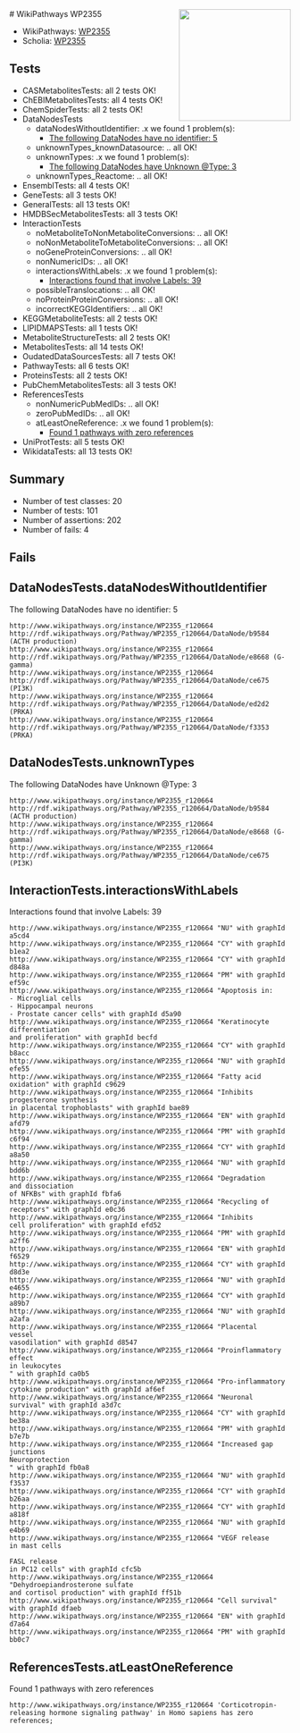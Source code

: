 <img style="float: right; width: 200px" src="https://upload.wikimedia.org/wikipedia/commons/thumb/8/83/Wplogo_with_text_500.png/640px-Wplogo_with_text_500.png" />
# WikiPathways WP2355

* WikiPathways: [WP2355](https://new.wikipathways.org/pathways/WP2355)
* Scholia: [WP2355](https://scholia.toolforge.org/wikipathways/WP2355)
## Tests
* CASMetabolitesTests: all 2 tests OK!
* ChEBIMetabolitesTests: all 4 tests OK!
* ChemSpiderTests: all 2 tests OK!
* DataNodesTests
    * dataNodesWithoutIdentifier: .x we found 1 problem(s):
        * [The following DataNodes have no identifier: 5](#d2d32fa4)
    * unknownTypes_knownDatasource: .. all OK!
    * unknownTypes: .x we found 1 problem(s):
        * [The following DataNodes have Unknown @Type: 3](#839973e1)
    * unknownTypes_Reactome: .. all OK!
* EnsemblTests: all 4 tests OK!
* GeneTests: all 3 tests OK!
* GeneralTests: all 13 tests OK!
* HMDBSecMetabolitesTests: all 3 tests OK!
* InteractionTests
    * noMetaboliteToNonMetaboliteConversions: .. all OK!
    * noNonMetaboliteToMetaboliteConversions: .. all OK!
    * noGeneProteinConversions: .. all OK!
    * nonNumericIDs: .. all OK!
    * interactionsWithLabels: .x we found 1 problem(s):
        * [Interactions found that involve Labels: 39](#fe97a8ff)
    * possibleTranslocations: .. all OK!
    * noProteinProteinConversions: .. all OK!
    * incorrectKEGGIdentifiers: .. all OK!
* KEGGMetaboliteTests: all 2 tests OK!
* LIPIDMAPSTests: all 1 tests OK!
* MetaboliteStructureTests: all 2 tests OK!
* MetabolitesTests: all 14 tests OK!
* OudatedDataSourcesTests: all 7 tests OK!
* PathwayTests: all 6 tests OK!
* ProteinsTests: all 2 tests OK!
* PubChemMetabolitesTests: all 3 tests OK!
* ReferencesTests
    * nonNumericPubMedIDs: .. all OK!
    * zeroPubMedIDs: .. all OK!
    * atLeastOneReference: .x we found 1 problem(s):
        * [Found 1 pathways with zero references](#35eb778e)
* UniProtTests: all 5 tests OK!
* WikidataTests: all 13 tests OK!


## Summary

* Number of test classes: 20
* Number of tests: 101
* Number of assertions: 202
* Number of fails: 4

## Fails

<a name="d2d32fa4" />

## DataNodesTests.dataNodesWithoutIdentifier

The following DataNodes have no identifier: 5
```
http://www.wikipathways.org/instance/WP2355_r120664 http://rdf.wikipathways.org/Pathway/WP2355_r120664/DataNode/b9584 (ACTH production)
http://www.wikipathways.org/instance/WP2355_r120664 http://rdf.wikipathways.org/Pathway/WP2355_r120664/DataNode/e8668 (G-gamma)
http://www.wikipathways.org/instance/WP2355_r120664 http://rdf.wikipathways.org/Pathway/WP2355_r120664/DataNode/ce675 (PI3K)
http://www.wikipathways.org/instance/WP2355_r120664 http://rdf.wikipathways.org/Pathway/WP2355_r120664/DataNode/ed2d2 (PRKA)
http://www.wikipathways.org/instance/WP2355_r120664 http://rdf.wikipathways.org/Pathway/WP2355_r120664/DataNode/f3353 (PRKA)
```

<a name="839973e1" />

## DataNodesTests.unknownTypes

The following DataNodes have Unknown @Type: 3
```
http://www.wikipathways.org/instance/WP2355_r120664 http://rdf.wikipathways.org/Pathway/WP2355_r120664/DataNode/b9584 (ACTH production)
http://www.wikipathways.org/instance/WP2355_r120664 http://rdf.wikipathways.org/Pathway/WP2355_r120664/DataNode/e8668 (G-gamma)
http://www.wikipathways.org/instance/WP2355_r120664 http://rdf.wikipathways.org/Pathway/WP2355_r120664/DataNode/ce675 (PI3K)
```

<a name="fe97a8ff" />

## InteractionTests.interactionsWithLabels

Interactions found that involve Labels: 39
```
http://www.wikipathways.org/instance/WP2355_r120664 "NU" with graphId a5cd4
http://www.wikipathways.org/instance/WP2355_r120664 "CY" with graphId b1ea2
http://www.wikipathways.org/instance/WP2355_r120664 "CY" with graphId d848a
http://www.wikipathways.org/instance/WP2355_r120664 "PM" with graphId ef59c
http://www.wikipathways.org/instance/WP2355_r120664 "Apoptosis in:
- Microglial cells
- Hippocampal neurons
- Prostate cancer cells" with graphId d5a90
http://www.wikipathways.org/instance/WP2355_r120664 "Keratinocyte
differentiation
and proliferation" with graphId becfd
http://www.wikipathways.org/instance/WP2355_r120664 "CY" with graphId b8acc
http://www.wikipathways.org/instance/WP2355_r120664 "NU" with graphId efe55
http://www.wikipathways.org/instance/WP2355_r120664 "Fatty acid
oxidation" with graphId c9629
http://www.wikipathways.org/instance/WP2355_r120664 "Inhibits progesterone synthesis 
in placental trophoblasts" with graphId bae89
http://www.wikipathways.org/instance/WP2355_r120664 "EN" with graphId afd79
http://www.wikipathways.org/instance/WP2355_r120664 "PM" with graphId c6f94
http://www.wikipathways.org/instance/WP2355_r120664 "CY" with graphId a8a50
http://www.wikipathways.org/instance/WP2355_r120664 "NU" with graphId bdd6b
http://www.wikipathways.org/instance/WP2355_r120664 "Degradation
and dissociation
of NFKBs" with graphId fbfa6
http://www.wikipathways.org/instance/WP2355_r120664 "Recycling of receptors" with graphId e0c36
http://www.wikipathways.org/instance/WP2355_r120664 "Inhibits 
cell proliferation" with graphId efd52
http://www.wikipathways.org/instance/WP2355_r120664 "PM" with graphId a2ff6
http://www.wikipathways.org/instance/WP2355_r120664 "EN" with graphId f6529
http://www.wikipathways.org/instance/WP2355_r120664 "CY" with graphId d8d3e
http://www.wikipathways.org/instance/WP2355_r120664 "NU" with graphId e4655
http://www.wikipathways.org/instance/WP2355_r120664 "CY" with graphId a89b7
http://www.wikipathways.org/instance/WP2355_r120664 "NU" with graphId a2afa
http://www.wikipathways.org/instance/WP2355_r120664 "Placental
vessel
vasodilation" with graphId d8547
http://www.wikipathways.org/instance/WP2355_r120664 "Proinflammatory effect 
in leukocytes
" with graphId ca0b5
http://www.wikipathways.org/instance/WP2355_r120664 "Pro-inflammatory
cytokine production" with graphId af6ef
http://www.wikipathways.org/instance/WP2355_r120664 "Neuronal
survival" with graphId a3d7c
http://www.wikipathways.org/instance/WP2355_r120664 "CY" with graphId be38a
http://www.wikipathways.org/instance/WP2355_r120664 "PM" with graphId b7e7b
http://www.wikipathways.org/instance/WP2355_r120664 "Increased gap junctions
Neuroprotection
" with graphId fb0a8
http://www.wikipathways.org/instance/WP2355_r120664 "NU" with graphId f3537
http://www.wikipathways.org/instance/WP2355_r120664 "CY" with graphId b26aa
http://www.wikipathways.org/instance/WP2355_r120664 "CY" with graphId a818f
http://www.wikipathways.org/instance/WP2355_r120664 "NU" with graphId e4b69
http://www.wikipathways.org/instance/WP2355_r120664 "VEGF release
in mast cells

FASL release
in PC12 cells" with graphId cfc5b
http://www.wikipathways.org/instance/WP2355_r120664 "Dehydroepiandrosterone sulfate 
and cortisol production" with graphId ff51b
http://www.wikipathways.org/instance/WP2355_r120664 "Cell survival" with graphId dfaeb
http://www.wikipathways.org/instance/WP2355_r120664 "EN" with graphId d7a64
http://www.wikipathways.org/instance/WP2355_r120664 "PM" with graphId bb0c7
```

<a name="35eb778e" />

## ReferencesTests.atLeastOneReference

Found 1 pathways with zero references
```
http://www.wikipathways.org/instance/WP2355_r120664 'Corticotropin-releasing hormone signaling pathway' in Homo sapiens has zero references; 
```

